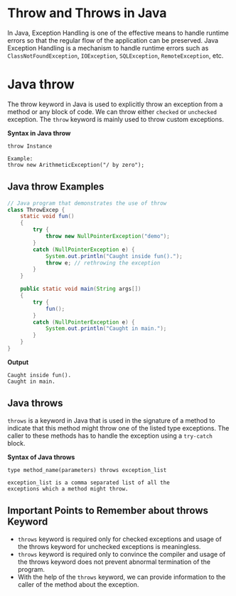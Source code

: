 # Throw and Throws in Java

In Java, Exception Handling is one of the effective means to handle runtime errors so that the regular flow of the application can be preserved. Java Exception Handling is a mechanism to handle runtime errors such as `ClassNotFoundException`, `IOException`, `SQLException`, `RemoteException`, etc.

# Java throw

The throw keyword in Java is used to explicitly throw an exception from a method or any block of code. We can throw either `checked` or `unchecked` exception. The `throw` keyword is mainly used to throw custom exceptions.

**Syntax in Java throw**

```
throw Instance

Example:
throw new ArithmeticException("/ by zero");
```

## Java throw Examples

```java
// Java program that demonstrates the use of throw
class ThrowExcep {
	static void fun()
	{
		try {
			throw new NullPointerException("demo");
		}
		catch (NullPointerException e) {
			System.out.println("Caught inside fun().");
			throw e; // rethrowing the exception
		}
	}

	public static void main(String args[])
	{
		try {
			fun();
		}
		catch (NullPointerException e) {
			System.out.println("Caught in main.");
		}
	}
}
```

**Output**

```
Caught inside fun().
Caught in main.
```

## Java throws

`throws` is a keyword in Java that is used in the signature of a method to indicate that this method might throw one of the listed type exceptions. The caller to these methods has to handle the exception using a `try-catch` block.

**Syntax of Java throws**

```
type method_name(parameters) throws exception_list

exception_list is a comma separated list of all the
exceptions which a method might throw.
```

## Important Points to Remember about throws Keyword

- `throws` keyword is required only for checked exceptions and usage of the throws keyword for unchecked exceptions is meaningless.
- `throws` keyword is required only to convince the compiler and usage of the throws keyword does not prevent abnormal termination of the program.
- With the help of the `throws` keyword, we can provide information to the caller of the method about the exception.